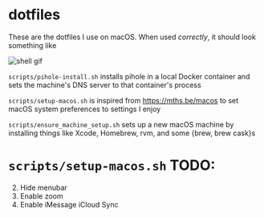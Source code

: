 # dotfiles

These are the dotfiles I use on macOS. When used _correctly_, it should look
something like

![shell gif](https://media.giphy.com/media/pyAYkeVFs0A2pzSaL6/giphy.gif)

`scripts/pihole-install.sh` installs pihole in a local Docker container and sets
the machine's DNS server to that container's process

`scripts/setup-macos.sh` is inspired from https://mths.be/macos to set macOS
system preferences to settings I enjoy

`scripts/ensure_machine_setup.sh` sets up a new macOS machine by installing
things like Xcode, Homebrew, rvm, and some {brew, brew cask}s

# `scripts/setup-macos.sh` TODO: 
2. Hide menubar
2. Enable zoom
2. Enable iMessage iCloud Sync
